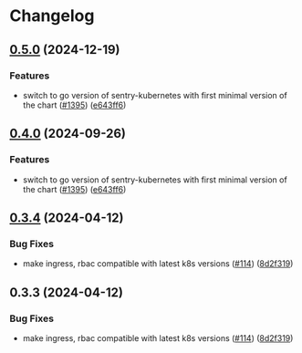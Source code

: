 # Changelog

## [0.5.0](https://github.com/sync667/charts/compare/sentry-kubernetes-v0.4.0...sentry-kubernetes-v0.5.0) (2024-12-19)


### Features

* switch to go version of sentry-kubernetes with first minimal version of the chart ([#1395](https://github.com/sync667/charts/issues/1395)) ([e643ff6](https://github.com/sync667/charts/commit/e643ff6c742f3b8f88a88fdfec21c769b2c0fbb3))

## [0.4.0](https://github.com/sentry-kubernetes/charts/compare/sentry-kubernetes-v0.3.4...sentry-kubernetes-v0.4.0) (2024-09-26)


### Features

* switch to go version of sentry-kubernetes with first minimal version of the chart ([#1395](https://github.com/sentry-kubernetes/charts/issues/1395)) ([e643ff6](https://github.com/sentry-kubernetes/charts/commit/e643ff6c742f3b8f88a88fdfec21c769b2c0fbb3))

## [0.3.4](https://github.com/sentry-kubernetes/charts/compare/sentry-kubernetes-v0.3.3...sentry-kubernetes-v0.3.4) (2024-04-12)


### Bug Fixes

* make ingress, rbac compatible with latest k8s versions ([#114](https://github.com/sentry-kubernetes/charts/issues/114)) ([8d2f319](https://github.com/sentry-kubernetes/charts/commit/8d2f3196fe797a301ba6ebb21b793f3030d70962))

## 0.3.3 (2024-04-12)


### Bug Fixes

* make ingress, rbac compatible with latest k8s versions ([#114](https://github.com/sentry-kubernetes/charts/issues/114)) ([8d2f319](https://github.com/sentry-kubernetes/charts/commit/8d2f3196fe797a301ba6ebb21b793f3030d70962))
